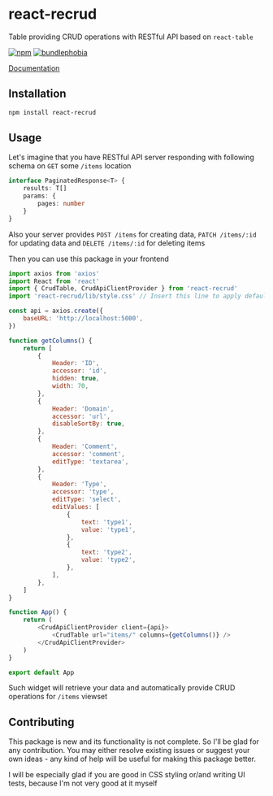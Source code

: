 # react-recrud

Table providing CRUD operations with RESTful API based on `react-table`

[![npm](https://img.shields.io/npm/dt/react-recrud)](https://www.npmjs.com/package/react-recrud)
[![bundlephobia](https://badgen.net/bundlephobia/minzip/react-recrud@0.0.6)](https://bundlephobia.com/result?p=react-recrud@0.0.6)

[Documentation](https://qpep3b.github.io/react-recrud/)

## Installation

```sh
npm install react-recrud
```

## Usage
Let's imagine that you have RESTful API server responding with following schema on `GET` some `/items` location
```ts
interface PaginatedResponse<T> {
    results: T[]
    params: {
        pages: number
    }
}
```
Also your server provides `POST /items` for creating data, `PATCH /items/:id` for updating data and `DELETE /items/:id` for deleting items 

Then you can use this package in your frontend
```js
import axios from 'axios'
import React from 'react'
import { CrudTable, CrudApiClientProvider } from 'react-recrud'
import 'react-recrud/lib/style.css' // Insert this line to apply default styles

const api = axios.create({
    baseURL: 'http://localhost:5000',
})

function getColumns() {
    return [
        {
            Header: 'ID',
            accessor: 'id',
            hidden: true,
            width: 70,
        },
        {
            Header: 'Domain',
            accessor: 'url',
            disableSortBy: true,
        },
        {
            Header: 'Comment',
            accessor: 'comment',
            editType: 'textarea',
        },
        {
            Header: 'Type',
            accessor: 'type',
            editType: 'select',
            editValues: [
                {
                    text: 'type1',
                    value: 'type1',
                },
                {
                    text: 'type2',
                    value: 'type2',
                },
            ],
        },
    ]
}

function App() {
    return (
        <CrudApiClientProvider client={api}>
            <CrudTable url="items/" columns={getColumns()} />
        </CrudApiClientProvider>
    )
}

export default App
```

Such widget will retrieve your data and automatically provide CRUD operations for `/items` viewset

## Contributing
This package is new and its functionality is not complete. So I'll be glad for any contribution. You may either resolve existing issues or suggest your own ideas - any kind of help will be useful for making this package better.

I will be especially glad if you are good in CSS styling or/and writing UI tests, because I'm not very good at it myself

